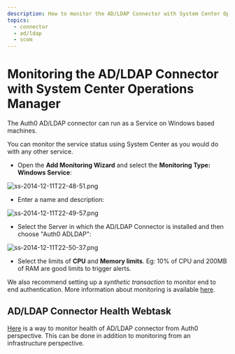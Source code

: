 ```yaml
---
description: How to monitor the AD/LDAP Connector with System Center Operations Manager.
topics:
  - connector
  - ad/ldap
  - scom
---
```


# Monitoring the AD/LDAP Connector with System Center Operations Manager

The Auth0 AD/LDAP connector can run as a Service on Windows based machines.

You can monitor the service status using System Center as you would do with any other service.

* Open the __Add Monitoring Wizard__ and select the __Monitoring Type: Windows Service__:

![ss-2014-12-11T22-48-51.png](/media/articles/connector/scom-monitoring/ss-2014-12-11T22-48-51.png)

* Enter a name and description:

![ss-2014-12-11T22-49-57.png](/media/articles/connector/scom-monitoring/ss-2014-12-11T22-49-57.png)

* Select the Server in which the AD/LDAP Connector is installed and then choose "Auth0 ADLDAP":

![ss-2014-12-11T22-50-37.png](/media/articles/connector/scom-monitoring/ss-2014-12-11T22-50-37.png)

* Select the limits of **CPU** and **Memory limits**. Eg: 10% of CPU and 200MB of RAM are good limits to trigger alerts.

We also recommend setting up a _synthetic transaction_ to monitor end to end authentication. More information about monitoring is available [here](/monitoring).

## AD/LDAP Connector Health Webtask
[Here](https://github.com/sandrinodimattia/auth0-ldap-connector-health-webtask) is a way to monitor health of AD/LDAP connector from Auth0 perspective.  This can be done in addition to monitoring from an infrastructure perspective.
